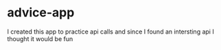 # advice-app

I created this app to practice api calls and since I found an intersting api I thought it would be fun
